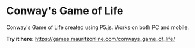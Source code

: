 # Conway's Game of Life
Conway's Game of Life created using P5.js. Works on both PC and mobile.

**Try it here:** <a href="https://games.mauritzonline.com/conways_game_of_life/" target="_blank">https://games.mauritzonline.com/conways_game_of_life/</a>